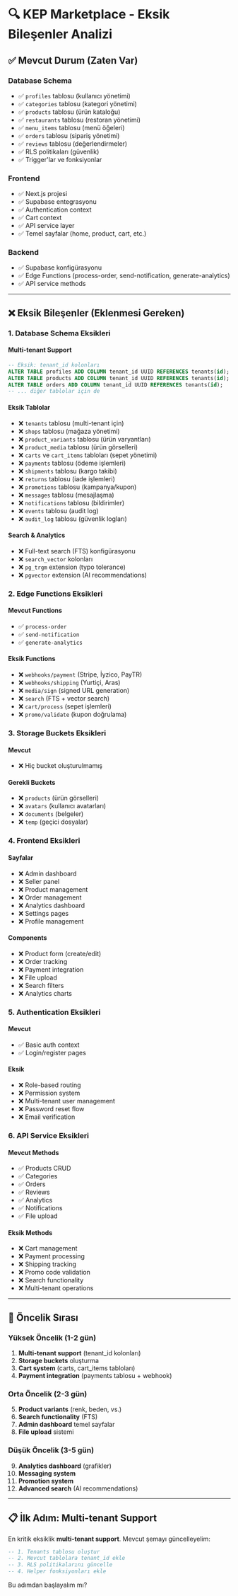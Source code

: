# 🔍 KEP Marketplace - Eksik Bileşenler Analizi

## ✅ **Mevcut Durum (Zaten Var)**

### **Database Schema**

- ✅ `profiles` tablosu (kullanıcı yönetimi)
- ✅ `categories` tablosu (kategori yönetimi)
- ✅ `products` tablosu (ürün kataloğu)
- ✅ `restaurants` tablosu (restoran yönetimi)
- ✅ `menu_items` tablosu (menü öğeleri)
- ✅ `orders` tablosu (sipariş yönetimi)
- ✅ `reviews` tablosu (değerlendirmeler)
- ✅ RLS politikaları (güvenlik)
- ✅ Trigger'lar ve fonksiyonlar

### **Frontend**

- ✅ Next.js projesi
- ✅ Supabase entegrasyonu
- ✅ Authentication context
- ✅ Cart context
- ✅ API service layer
- ✅ Temel sayfalar (home, product, cart, etc.)

### **Backend**

- ✅ Supabase konfigürasyonu
- ✅ Edge Functions (process-order, send-notification, generate-analytics)
- ✅ API service methods

---

## ❌ **Eksik Bileşenler (Eklenmesi Gereken)**

### **1. Database Schema Eksikleri**

#### **Multi-tenant Support**

```sql
-- Eksik: tenant_id kolonları
ALTER TABLE profiles ADD COLUMN tenant_id UUID REFERENCES tenants(id);
ALTER TABLE products ADD COLUMN tenant_id UUID REFERENCES tenants(id);
ALTER TABLE orders ADD COLUMN tenant_id UUID REFERENCES tenants(id);
-- ... diğer tablolar için de
```

#### **Eksik Tablolar**

- ❌ `tenants` tablosu (multi-tenant için)
- ❌ `shops` tablosu (mağaza yönetimi)
- ❌ `product_variants` tablosu (ürün varyantları)
- ❌ `product_media` tablosu (ürün görselleri)
- ❌ `carts` ve `cart_items` tabloları (sepet yönetimi)
- ❌ `payments` tablosu (ödeme işlemleri)
- ❌ `shipments` tablosu (kargo takibi)
- ❌ `returns` tablosu (iade işlemleri)
- ❌ `promotions` tablosu (kampanya/kupon)
- ❌ `messages` tablosu (mesajlaşma)
- ❌ `notifications` tablosu (bildirimler)
- ❌ `events` tablosu (audit log)
- ❌ `audit_log` tablosu (güvenlik logları)

#### **Search & Analytics**

- ❌ Full-text search (FTS) konfigürasyonu
- ❌ `search_vector` kolonları
- ❌ `pg_trgm` extension (typo tolerance)
- ❌ `pgvector` extension (AI recommendations)

### **2. Edge Functions Eksikleri**

#### **Mevcut Functions**

- ✅ `process-order`
- ✅ `send-notification`
- ✅ `generate-analytics`

#### **Eksik Functions**

- ❌ `webhooks/payment` (Stripe, İyzico, PayTR)
- ❌ `webhooks/shipping` (Yurtiçi, Aras)
- ❌ `media/sign` (signed URL generation)
- ❌ `search` (FTS + vector search)
- ❌ `cart/process` (sepet işlemleri)
- ❌ `promo/validate` (kupon doğrulama)

### **3. Storage Buckets Eksikleri**

#### **Mevcut**

- ❌ Hiç bucket oluşturulmamış

#### **Gerekli Buckets**

- ❌ `products` (ürün görselleri)
- ❌ `avatars` (kullanıcı avatarları)
- ❌ `documents` (belgeler)
- ❌ `temp` (geçici dosyalar)

### **4. Frontend Eksikleri**

#### **Sayfalar**

- ❌ Admin dashboard
- ❌ Seller panel
- ❌ Product management
- ❌ Order management
- ❌ Analytics dashboard
- ❌ Settings pages
- ❌ Profile management

#### **Components**

- ❌ Product form (create/edit)
- ❌ Order tracking
- ❌ Payment integration
- ❌ File upload
- ❌ Search filters
- ❌ Analytics charts

### **5. Authentication Eksikleri**

#### **Mevcut**

- ✅ Basic auth context
- ✅ Login/register pages

#### **Eksik**

- ❌ Role-based routing
- ❌ Permission system
- ❌ Multi-tenant user management
- ❌ Password reset flow
- ❌ Email verification

### **6. API Service Eksikleri**

#### **Mevcut Methods**

- ✅ Products CRUD
- ✅ Categories
- ✅ Orders
- ✅ Reviews
- ✅ Analytics
- ✅ Notifications
- ✅ File upload

#### **Eksik Methods**

- ❌ Cart management
- ❌ Payment processing
- ❌ Shipping tracking
- ❌ Promo code validation
- ❌ Search functionality
- ❌ Multi-tenant operations

---

## 🎯 **Öncelik Sırası**

### **Yüksek Öncelik (1-2 gün)**

1. **Multi-tenant support** (tenant_id kolonları)
2. **Storage buckets** oluşturma
3. **Cart system** (carts, cart_items tabloları)
4. **Payment integration** (payments tablosu + webhook)

### **Orta Öncelik (2-3 gün)**

5. **Product variants** (renk, beden, vs.)
6. **Search functionality** (FTS)
7. **Admin dashboard** temel sayfalar
8. **File upload** sistemi

### **Düşük Öncelik (3-5 gün)**

9. **Analytics dashboard** (grafikler)
10. **Messaging system**
11. **Promotion system**
12. **Advanced search** (AI recommendations)

---

## 📋 **İlk Adım: Multi-tenant Support**

En kritik eksiklik **multi-tenant support**. Mevcut şemayı güncelleyelim:

```sql
-- 1. Tenants tablosu oluştur
-- 2. Mevcut tablolara tenant_id ekle
-- 3. RLS politikalarını güncelle
-- 4. Helper fonksiyonları ekle
```

Bu adımdan başlayalım mı?






